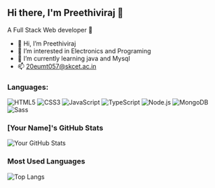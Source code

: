 
<!---
preethivi-raj/preethivi-raj is a ✨ special ✨ repository because its `README.md` (this file) appears on your GitHub profile.
You can click the Preview link to take a look at your changes.
--->

## Hi there, I'm Preethiviraj 👋

A Full Stack Web developer 🎯
- 👋 Hi, I’m Preethiviraj
- 👀 I’m interested in Electronics and Programing
- 🌱 I’m currently learning  java and Mysql
- 📫 20eumt057@skcet.ac.in


### Languages:
![HTML5](https://img.shields.io/badge/-HTML5-E34F26?style=flat&logo=html5&logoColor=white)
![CSS3](https://img.shields.io/badge/-CSS3-1572B6?style=flat&logo=css3&logoColor=white)
![JavaScript](https://img.shields.io/badge/-JavaScript-F7DF1E?style=flat&logo=javascript&logoColor=black)
![TypeScript](https://img.shields.io/badge/-TypeScript-3178C6?style=flat&logo=typescript&logoColor=white)
![Node.js](https://img.shields.io/badge/-Node.js-339933?style=flat&logo=node.js&logoColor=white)
![MongoDB](https://img.shields.io/badge/-MongoDB-47A248?style=flat&logo=mongodb&logoColor=white)
![Sass](https://img.shields.io/badge/-Sass-CC6699?style=flat&logo=sass&logoColor=white)

### [Your Name]'s GitHub Stats
![Your GitHub Stats](https://github-readme-stats.vercel.app/api?username=preethivi-raj&show_icons=true&theme=radical)

### Most Used Languages
![Top Langs](https://github-readme-stats.vercel.app/api/top-langs/?username=preethivi-raj&layout=compact&theme=radical)

